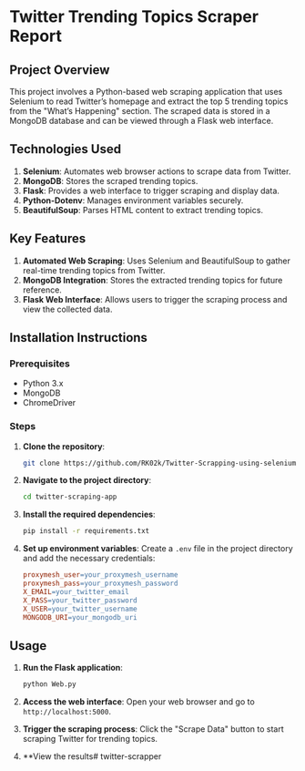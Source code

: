 # Twitter Trending Topics Scraper Report

## Project Overview

This project involves a Python-based web scraping application that uses Selenium to read Twitter’s homepage and extract the top 5 trending topics from the "What’s Happening" section. The scraped data is stored in a MongoDB database and can be viewed through a Flask web interface.

## Technologies Used

1. **Selenium**: Automates web browser actions to scrape data from Twitter.
2. **MongoDB**: Stores the scraped trending topics.
3. **Flask**: Provides a web interface to trigger scraping and display data.
4. **Python-Dotenv**: Manages environment variables securely.
5. **BeautifulSoup**: Parses HTML content to extract trending topics.

## Key Features

1. **Automated Web Scraping**: Uses Selenium and BeautifulSoup to gather real-time trending topics from Twitter.
2. **MongoDB Integration**: Stores the extracted trending topics for future reference.
3. **Flask Web Interface**: Allows users to trigger the scraping process and view the collected data.

## Installation Instructions

### Prerequisites

- Python 3.x
- MongoDB
- ChromeDriver

### Steps

1. **Clone the repository**:
    ```bash
    git clone https://github.com/RK02k/Twitter-Scrapping-using-selenium.git
    ```

2. **Navigate to the project directory**:
    ```bash
    cd twitter-scraping-app
    ```

3. **Install the required dependencies**:
    ```bash
    pip install -r requirements.txt
    ```

4. **Set up environment variables**:
    Create a `.env` file in the project directory and add the necessary credentials:
    ```makefile
    proxymesh_user=your_proxymesh_username
    proxymesh_pass=your_proxymesh_password
    X_EMAIL=your_twitter_email
    X_PASS=your_twitter_password
    X_USER=your_twitter_username
    MONGODB_URI=your_mongodb_uri
    ```

## Usage

1. **Run the Flask application**:
    ```bash
    python Web.py
    ```

2. **Access the web interface**:
    Open your web browser and go to `http://localhost:5000`.

3. **Trigger the scraping process**:
    Click the "Scrape Data" button to start scraping Twitter for trending topics.

4. **View the results#   t w i t t e r - s c r a p p e r  
 